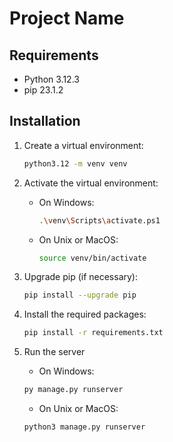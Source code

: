 # Project Name

## Requirements

- Python 3.12.3
- pip 23.1.2

## Installation

1. Create a virtual environment:

    ```bash
    python3.12 -m venv venv
    ```

2. Activate the virtual environment:

    - On Windows:

        ```bash
        .\venv\Scripts\activate.ps1
        ```

    - On Unix or MacOS:

        ```bash
        source venv/bin/activate
        ```

3. Upgrade pip (if necessary):

    ```bash
    pip install --upgrade pip
    ```

4. Install the required packages:

    ```bash
    pip install -r requirements.txt
    ```

5. Run the server

   - On Windows:
  
   ```bash
   py manage.py runserver
   ```
  
   - On Unix or MacOS:

   ```bash
   python3 manage.py runserver
   ```

